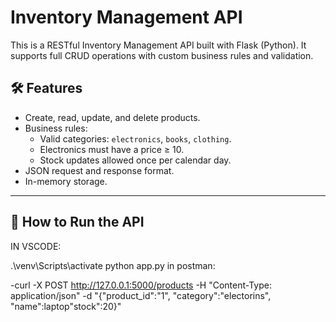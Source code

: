 # Inventory Management API

This is a RESTful Inventory Management API built with Flask (Python). It supports full CRUD operations with custom business rules and validation.

## 🛠 Features

- Create, read, update, and delete products.
- Business rules:
  - Valid categories: `electronics`, `books`, `clothing`.
  - Electronics must have a price ≥ 10.
  - Stock updates allowed once per calendar day.
- JSON request and response format.
- In-memory storage.

---

## 🚀 How to Run the API
IN VSCODE:

.\venv\Scripts\activate
python app.py
in postman:

 -curl -X POST http://127.0.0.1:5000/products -H "Content-Type: application/json" -d "{\"product_id\":\"1\", \"category\":\"electorins\", \"name\":laptop\"stock\":20}"

